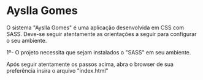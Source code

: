 # Ayslla Gomes

O sistema "Ayslla Gomes" é uma aplicação desenvolvida em CSS com SASS. Deve-se seguir atentamente
as orientações a seguir para configurar o seu ambiente.

1º- O projeto necessita que sejam instalados o "SASS" em seu ambiente.

Após seguir atentamente os passos acima, abra o browser de sua preferência insira o arquivo "index.html"
